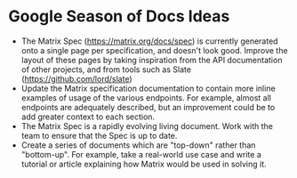 # Google Season of Docs Ideas

* The Matrix Spec (https://matrix.org/docs/spec) is currently generated onto a single page per specification, and doesn't look good. Improve the layout of these pages by taking inspiration from the API documentation of other projects, and from tools such as Slate (https://github.com/lord/slate)
* Update the Matrix specification documentation to contain more inline examples of usage of the various endpoints. For example, almost all endpoints are adequately described, but an improvement could be to add greater context to each section.
* The Matrix Spec is a rapidly evolving living document. Work with the team to ensure that the Spec is up to date.
* Create a series of documents which are "top-down" rather than "bottom-up". For example, take a real-world use case and write a tutorial or article explaining how Matrix would be used in solving it.